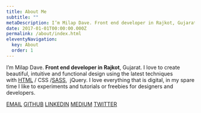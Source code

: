 ```yaml
---
title: About Me
subtitle: ""
metaDescription: I’m Milap Dave. Front end developer in Rajkot, Gujarat.
date: 2017-01-01T00:00:00.000Z
permalink: /about/index.html
eleventyNavigation:
  key: About
  order: 1
---
```



I’m Milap Dave. **Front end developer in Rajkot**, Gujarat. I love to create beautiful, intuitive and functional design using the latest techniques with [HTML](https://html.com/) / CSS /[SASS](http://sass-lang.com/),  jQuery. I love everything that is digital, in my spare time I like to experiments and tutorials or freebies for designers and developers.

[EMAIL](mailto:dave.milap3@gmail.com?Subject=Hello%20Milap) [GITHUB](https://github.com/milapdave) [LINKEDIN](https://www.linkedin.com/in/milapdave/) [MEDIUM](https://medium.com/@milapdave) [TWITTER](https://twitter.com/milap_dave)